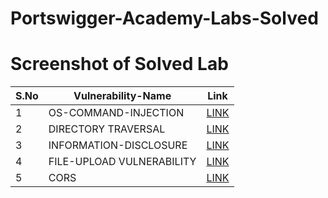# Portswigger-Academy-Labs-Solved

# Screenshot of Solved Lab

|S.No|Vulnerability-Name          |Link                                           |
|----|----------------------------|-----------------------------------------------|
|1   |OS-COMMAND-INJECTION        |[LINK](https://github.com/ctflearner/Portswigger-Academy-Labs-Solved/tree/main/OS-COMMAND-Injection)|
|2   |DIRECTORY TRAVERSAL         |[LINK](https://github.com/ctflearner/Portswigger-Academy-Labs-Solved/blob/main/Directory%20Traversal/Diretory-Traversal-lab.md)|
|3   |INFORMATION-DISCLOSURE      |[LINK](https://github.com/ctflearner/Portswigger-Academy-Labs-Solved/blob/main/Information%20Disclosure/Information-Disclosure-Lab-Solved.md)|
|4   |FILE-UPLOAD VULNERABILITY   |[LINK](https://github.com/ctflearner/Portswigger-Academy-Labs-Solved/blob/main/File%20Upload%20Vulnerabilities/FILE-UPLOAD-VULNERABILITY.md)|
|5   |CORS                        |[LINK](https://github.com/ctflearner/Portswigger-Academy-Labs-Solved/blob/main/CORS/CORS.md)|
